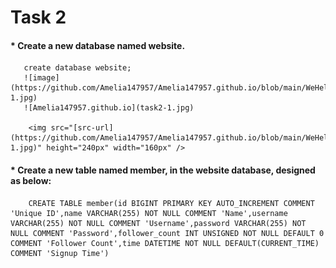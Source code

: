 # **Task 2**
   #### *  Create a new database named website.
       create database website;
       ![image](https://github.com/Amelia147957/Amelia147957.github.io/blob/main/WeHelp/Assignment_5/pic/task2-1.jpg)
       ![Amelia147957.github.io](task2-1.jpg)
       
        <img src="[src-url](https://github.com/Amelia147957/Amelia147957.github.io/blob/main/WeHelp/Assignment_5/pic/task2-1.jpg)" height="240px" width="160px" />
   #### *  Create a new table named member, in the website database, designed as below:
        CREATE TABLE member(id BIGINT PRIMARY KEY AUTO_INCREMENT COMMENT 'Unique ID',name VARCHAR(255) NOT NULL COMMENT 'Name',username VARCHAR(255) NOT NULL COMMENT 'Username',password VARCHAR(255) NOT NULL COMMENT 'Password',follower_count INT UNSIGNED NOT NULL DEFAULT 0 COMMENT 'Follower Count',time DATETIME NOT NULL DEFAULT(CURRENT_TIME) COMMENT 'Signup Time')
